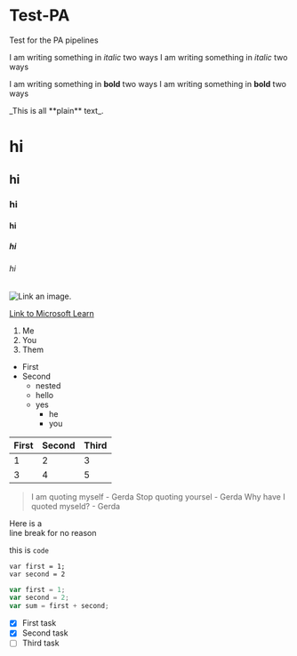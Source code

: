 # Test-PA
Test for the PA pipelines

I am writing something in *italic* two ways
I am writing something in _italic_ two ways

I am writing something in **bold** two ways
I am writing something in __bold__ two ways

\_This is all \*\*plain\*\* text\_.

# hi 
## hi
### hi
#### hi
##### hi
###### hi

![Link an image.](/learn/azure-devops/shared/media/mara.png)

[Link to Microsoft Learn](/learn)

1. Me
1. You
1. Them

- First
- Second
  - nested
  - hello
  - yes
    - he
    - you
   
First|Second|Third
-|-|-
1|2|3
3|4|5

> I am quoting myself - Gerda
> Stop quoting yoursel - Gerda
> Why have I quoted myseld? - Gerda

Here is a <br /> line break for no reason

this is `code`

```
var first = 1;
var second = 2
```

```javascript
var first = 1;
var second = 2;
var sum = first + second;
```

- [x] First task
- [x] Second task
- [ ] Third task

